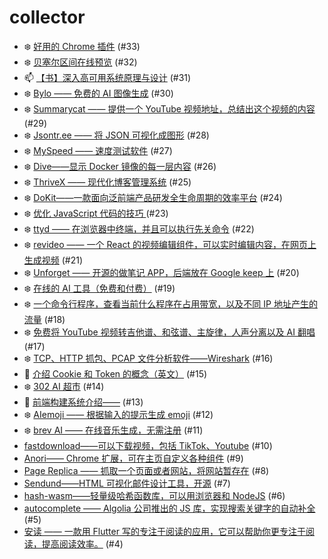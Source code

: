 # collector
- ❄️ [好用的 Chrome 插件](https://github.com/dengaye/collector/issues/33) (#33)
- ❄️ [贝塞尔区间在线预览](https://github.com/dengaye/collector/issues/32) (#32)
- 📫 [【书】深入高可用系统原理与设计](https://github.com/dengaye/collector/issues/31) (#31)
- ❄️ [Bylo —— 免费的 AI 图像生成](https://github.com/dengaye/collector/issues/30) (#30)
- ❄️ [Summarycat —— 提供一个 YouTube 视频地址，总结出这个视频的内容](https://github.com/dengaye/collector/issues/29) (#29)
- ❄️ [Jsontr.ee —— 将 JSON 可视化成图形](https://github.com/dengaye/collector/issues/28) (#28)
- ❄️ [MySpeed —— 速度测试软件](https://github.com/dengaye/collector/issues/27) (#27)
- ❄️ [Dive——显示 Docker 镜像的每一层内容](https://github.com/dengaye/collector/issues/26) (#26)
- ❄️ [ThriveX —— 现代化博客管理系统](https://github.com/dengaye/collector/issues/25) (#25)
- ❄️ [DoKit——一款面向泛前端产品研发全生命周期的效率平台](https://github.com/dengaye/collector/issues/24) (#24)
- ❄️ [优化 JavaScript 代码的技巧 ](https://github.com/dengaye/collector/issues/23) (#23)
- ❄️ [ttyd —— 在浏览器中终端，并且可以执行先关命令](https://github.com/dengaye/collector/issues/22) (#22)
- ❄️ [revideo —— 一个 React 的视频编辑组件，可以实时编辑内容，在网页上生成视频](https://github.com/dengaye/collector/issues/21) (#21)
- ❄️ [Unforget —— 开源的做笔记 APP，后端放在 Google keep 上](https://github.com/dengaye/collector/issues/20) (#20)
- ❄️ [在线的 AI 工具（免费和付费）](https://github.com/dengaye/collector/issues/19) (#19)
- ❄️ [一个命令行程序，查看当前什么程序在占用带宽，以及不同 IP 地址产生的流量](https://github.com/dengaye/collector/issues/18) (#18)
- ❄️ [免费将 YouTube 视频转吉他谱、和弦谱、主旋律，人声分离以及 AI 翻唱](https://github.com/dengaye/collector/issues/17) (#17)
- ❄️ [TCP、HTTP 抓包、PCAP 文件分析软件——Wireshark](https://github.com/dengaye/collector/issues/16) (#16)
- 🎃 [介绍 Cookie 和 Token 的概念（英文）](https://github.com/dengaye/collector/issues/15) (#15)
- ❄️ [302 AI 超市](https://github.com/dengaye/collector/issues/14) (#14)
- 🎃 [前端构建系统介绍——](https://github.com/dengaye/collector/issues/13) (#13)
- ❄️ [AIemoji —— 根据输入的提示生成 emoji](https://github.com/dengaye/collector/issues/12) (#12)
- ❄️ [brev AI —— 在线音乐生成，无需注册](https://github.com/dengaye/collector/issues/11) (#11)
-  [fastdownload——可以下载视频，包括 TikTok、Youtube](https://github.com/dengaye/collector/issues/10) (#10)
-  [Anori—— Chrome 扩展，可在主页自定义各种组件](https://github.com/dengaye/collector/issues/9) (#9)
-  [Page Replica —— 抓取一个页面或者网站，将网站暂存在](https://github.com/dengaye/collector/issues/8) (#8)
-  [Sendund——HTML 可视化邮件设计工具，开源](https://github.com/dengaye/collector/issues/7) (#7)
-  [hash-wasm——轻量级哈希函数库，可以用浏览器和 NodeJS](https://github.com/dengaye/collector/issues/6) (#6)
-  [autocomplete —— Algolia 公司推出的 JS 库，实现搜索关键字的自动补全](https://github.com/dengaye/collector/issues/5) (#5)
-  [安读 —— 一款用  Flutter 写的专注于阅读的应用，它可以帮助你更专注于阅读，提高阅读效率。](https://github.com/dengaye/collector/issues/4) (#4)
